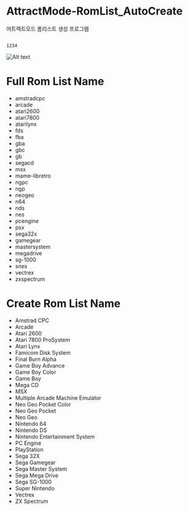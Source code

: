 # AttractMode-RomList_AutoCreate
어트랙트모드 롬리스트 생성 프로그램

<pre><code>
1234
</code></pre>

![Alt text](사진링크)

# Full Rom List Name

* amstradcpc
* arcade
* atari2600
* atari7800
* atarilynx
* fds
* fba
* gba
* gbc
* gb
* segacd
* msx
* mame-libretro
* ngpc
* ngp
* neogeo
* n64
* nds
* nes
* pcengine
* psx
* sega32x
* gamegear
* mastersystem
* megadrive
* sg-1000
* snes
* vectrex
* zxspectrum

# Create Rom List Name

* Amstrad CPC
* Arcade
* Atari 2600
* Atari 7800 ProSystem
* Atari Lynx
* Famicom Disk System
* Final Burn Alpha
* Game Boy Advance
* Game Boy Color
* Game Boy
* Mega CD
* MSX
* Multiple Arcade Machine Emulator
* Neo Geo Pocket Color
* Neo Geo Pocket
* Neo Geo
* Nintendo 64
* Nintendo DS
* Nintendo Entertainment System
* PC Engine
* PlayStation
* Sega 32X
* Sega Gamegear
* Sega Master System
* Sega Mega Drive
* Sega SG-1000
* Super Nintendo
* Vectrex
* ZX Spectrum
